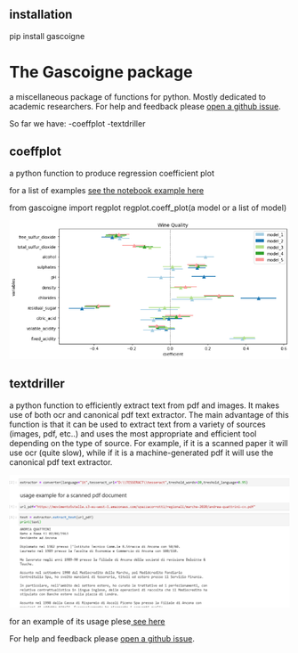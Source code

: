 ## installation
pip install gascoigne


# The Gascoigne package
a miscellaneous package of functions for python. Mostly dedicated to academic researchers.
For help and feedback please [open a github issue](https://github.com/gabrielepinto/gascoigne/issues).

So far we have: 
-coeffplot
-textdriller

## coeffplot
a python function to produce regression coefficient plot

for a list of examples  [see the notebook example here](https://github.com/gabrielepinto/gascoigne/blob/main/EXAMPLE_regplot.md)

from gascoigne import regplot
regplot.coeff_plot(a model or a list of model)

![png](output_25_0.png)



## textdriller
a python function to efficiently extract text from pdf and images.
It makes use of both ocr and canonical pdf text extractor. 
The main advantage of this function is that it can be used to extract text from a variety of sources (images, pdf, etc..) and uses the most appropriate and efficient tool depending on the type of source.
For example, if it is a scanned paper it will use ocr (quite slow), while if it is a machine-generated pdf it will use the canonical pdf text extractor.


![png](example_pdf_extractor.png)


for an example of its usage plese[ see here](https://github.com/gabrielepinto/gascoigne/blob/main/example_textdriller.md)



For help and feedback please [open a github issue](https://github.com/gabrielepinto/gascoigne/issues).